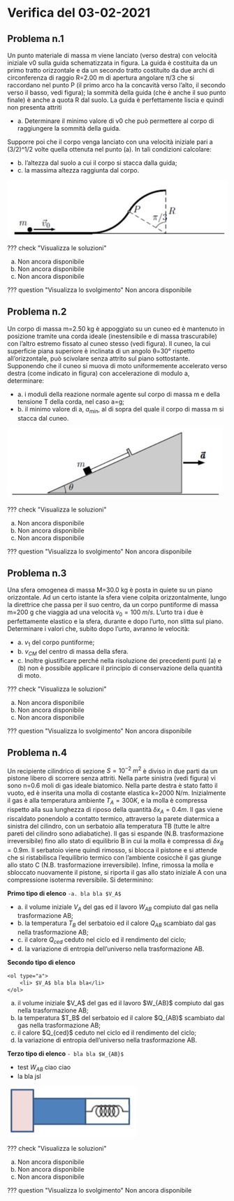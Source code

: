 # Verifica del 03-02-2021

## Problema n.1
Un punto materiale di massa m viene lanciato (verso destra) con velocità iniziale v0 sulla guida schematizzata in figura. La guida è costituita da un primo tratto orizzontale e da un secondo tratto costituito da due archi di circonferenza di raggio R=2.00 m di apertura angolare π/3 che si raccordano nel punto P (il primo arco ha la concavità verso l’alto, il secondo verso il basso, vedi figura); la sommità della guida (che è anche il suo punto finale) è anche a quota R dal suolo. La guida è perfettamente liscia e quindi non presenta attriti

- a. Determinare il minimo valore di v0 che può permettere al corpo di raggiungere la sommità della guida.

Supporre poi che il corpo venga lanciato con una velocità iniziale pari a (3/2)^1/2 volte quella ottenuta nel punto (a). In tali condizioni calcolare:

- b. l’altezza dal suolo a cui il corpo si stacca dalla guida;
- c. la massima altezza raggiunta dal corpo.

![image](1-03022021.JPG)

??? check "Visualizza le soluzioni"
    <ol type="a">
        <li>Non ancora disponibile</li>
        <li>Non ancora disponibile</li>
        <li>Non ancora disponibile</li>
    </ol>

??? question "Visualizza lo svolgimento"
    Non ancora disponibile

## Problema n.2
Un corpo di massa m=2.50 kg è appoggiato su un cuneo ed è mantenuto in posizione tramite una corda ideale (inestensibile e di massa trascurabile) con l’altro estremo fissato al cuneo stesso (vedi figura). Il cuneo, la cui superficie piana superiore è inclinata di un angolo θ=30° rispetto all’orizzontale, può scivolare senza attrito sul piano sottostante. Supponendo che il cuneo si muova di moto uniformemente accelerato verso destra (come indicato in figura) con accelerazione di modulo a, determinare:

- a. i moduli della reazione normale agente sul corpo di massa m e della tensione T della corda, nel caso a=g;
- b. il minimo valore di a, $a_{min}$, al di sopra del quale il corpo di massa m si stacca dal cuneo.

![image](2-03022021.JPG)
    
??? check "Visualizza le soluzioni"
    <ol type="a">
        <li>Non ancora disponibile</li>
        <li>Non ancora disponibile</li>
        <li>Non ancora disponibile</li>
    </ol>

??? question "Visualizza lo svolgimento"
    Non ancora disponibile

## Problema n.3
Una sfera omogenea di massa M=30.0 kg è posta in quiete su un piano orizzontale. Ad un certo istante la sfera viene colpita orizzontalmente, lungo la direttrice che passa per il suo centro, da un corpo puntiforme di massa m=200 g che viaggia ad una velocità $v_0=100 \; m/s$. L’urto tra i due è perfettamente elastico e la sfera, durante e dopo l’urto, non slitta sul piano. Determinare i valori che, subito dopo l’urto, avranno le velocità:

- a. $v_1$ del corpo puntiforme;
- b. $v_{CM}$ del centro di massa della sfera.
- c. Inoltre giustificare perché nella risoluzione dei precedenti punti (a) e (b) non è possibile applicare il principio di conservazione della quantità di moto.
    
??? check "Visualizza le soluzioni"
    <ol type="a">
        <li>Non ancora disponibile</li>
        <li>Non ancora disponibile</li>
        <li>Non ancora disponibile</li>
    </ol>

??? question "Visualizza lo svolgimento"
    Non ancora disponibile

## Problema n.4
Un recipiente cilindrico di sezione $S=10^{-2} \; m^2$ è diviso in due parti da un pistone libero di scorrere
senza attriti. Nella parte sinistra (vedi figura) vi sono n=0.6 moli di gas ideale biatomico. Nella
parte destra è stato fatto il vuoto, ed è inserita una molla di costante elastica k=2000 N/m.
Inizialmente il gas è alla temperatura ambiente $T_A=300 K$, e la molla è compressa rispetto alla sua
lunghezza di riposo della quantità $\delta x_A =0.4 m$. Il gas viene riscaldato ponendolo a contatto termico,
attraverso la parete diatermica a sinistra del cilindro, con un serbatoio alla temperatura TB (tutte le
altre pareti del cilindro sono adiabatiche). Il gas si espande (N.B. trasformazione irreversibile) fino
allo stato di equilibrio B in cui la molla è compressa di $\delta x_B=0.9 m$. Il serbatoio viene quindi rimosso,
si blocca il pistone e si attende che si ristabilisca l’equilibrio termico con l’ambiente cosicchè il gas
giunge allo stato C (N.B. trasformazione irreversibile). Infine, rimossa la molla e sbloccato
nuovamente il pistone, si riporta il gas allo stato iniziale A con una compressione isoterma
reversibile. Si determinino:

**Primo tipo di elenco**
`-a. bla bla $V_A$ `
- a. il volume iniziale $V_A$ del gas ed il lavoro $W_{AB}$ compiuto dal gas nella trasformazione AB;
- b. la temperatura $T_B$ del serbatoio ed il calore $Q_{AB}$ scambiato dal gas nella trasformazione AB;
- c. il calore $Q_{ced}$ ceduto nel ciclo ed il rendimento del ciclo;
- d. la variazione di entropia dell’universo nella trasformazione AB.

**Secondo tipo di elenco**
```
<ol type="a">
    <li> $V_A$ bla bla bla</li>
</ol>
```

<ol type="a">
    <li>il volume iniziale $V_A$ del gas ed il lavoro $W_{AB}$ compiuto dal gas nella trasformazione AB;</li>
    <li>la temperatura $T_B$ del serbatoio ed il calore $Q_{AB}$ scambiato dal gas nella trasformazione AB;</li>
    <li>il calore $Q_{ced}$ ceduto nel ciclo ed il rendimento del ciclo;</li>
    <li>la variazione di entropia dell’universo nella trasformazione AB.</li>
</ol>

**Terzo tipo di elenco**
`- bla bla $W_{AB}$ `
- test $W_{AB}$ ciao ciao
- la bla jsl

![image](4-03022021.JPG)

??? check "Visualizza le soluzioni"
    <ol type="a">
        <li>Non ancora disponibile</li>
        <li>Non ancora disponibile</li>
        <li>Non ancora disponibile</li>
    </ol>

??? question "Visualizza lo svolgimento"
    Non ancora disponibile
